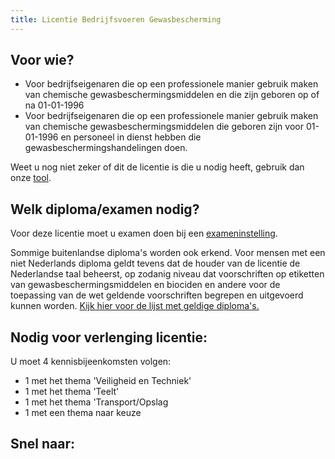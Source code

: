 ```yaml
---
title: Licentie Bedrijfsvoeren Gewasbescherming
---
```


## Voor wie?

- Voor bedrijfseigenaren die op een professionele manier gebruik maken van chemische gewasbeschermingsmiddelen en die zijn geboren op of na 01-01-1996
- Voor bedrijfseigenaren die op een professionele manier gebruik maken van chemische gewasbeschermingsmiddelen die geboren zijn voor 01-01-1996 en personeel in dienst hebben die gewasbeschermingshandelingen doen.

Weet u nog niet zeker of dit de licentie is die u nodig heeft, gebruik dan onze [tool](/licenties/welke-licentie-heb-ik-nodig).

## Welk diploma/examen nodig?

Voor deze licentie moet u examen doen bij een [exameninstelling](/wat-wij-doen/exameninstellingen).

Sommige buitenlandse diploma's worden ook erkend. Voor mensen met een niet Nederlands diploma geldt tevens dat de houder van de licentie de Nederlandse taal beheerst, op zodanig niveau dat voorschriften op etiketten van gewasbeschermingsmiddelen en biociden en andere voor de toepassing van de wet geldende voorschriften begrepen en uitgevoerd kunnen worden. [Kijk hier voor de lijst met geldige diploma's.](/licenties/licentie-aanvragen/ik-heb-een-buitenlands-diploma)

## Nodig voor verlenging licentie:

U moet 4 kennisbijeenkomsten volgen:

- 1 met het thema 'Veiligheid en Techniek'
- 1 met het thema 'Teelt'
- 1 met het thema 'Transport/Opslag
- 1 met een thema naar keuze

## Snel naar:

